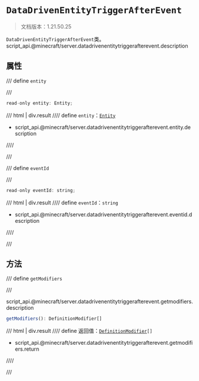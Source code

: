 # `DataDrivenEntityTriggerAfterEvent`

> 文档版本：1.21.50.25

`DataDrivenEntityTriggerAfterEvent`类。script_api.@minecraft/server.datadrivenentitytriggerafterevent.description

## 属性

/// define
`entity`


///

```js
read-only entity: Entity;
```

/// html | div.result
//// define
`entity`：[`Entity`](./entity.md)

- script_api.@minecraft/server.datadrivenentitytriggerafterevent.entity.description


////

///


/// define
`eventId`


///

```js
read-only eventId: string;
```

/// html | div.result
//// define
`eventId`：`string`

- script_api.@minecraft/server.datadrivenentitytriggerafterevent.eventid.description


////

///


## 方法

/// define
`getModifiers`


///

script_api.@minecraft/server.datadrivenentitytriggerafterevent.getmodifiers.description

```js
getModifiers(): DefinitionModifier[]
```

/// html | div.result
//// define
返回值：<code><a href="../definitionmodifier/">DefinitionModifier</a>[]</code>

- script_api.@minecraft/server.datadrivenentitytriggerafterevent.getmodifiers.return


////

///

